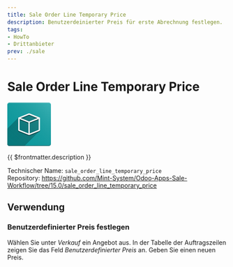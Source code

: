 ```yaml
---
title: Sale Order Line Temporary Price
description: Benutzerdeinierter Preis für erste Abrechnung festlegen.
tags:
- HowTo
- Drittanbieter
prev: ./sale
---
```

# Sale Order Line Temporary Price
![icon_oms_box](attachments/icon_oms_box.png)

{{ $frontmatter.description }}

Technischer Name: `sale_order_line_temporary_price`\
Repository: <https://github.com/Mint-System/Odoo-Apps-Sale-Workflow/tree/15.0/sale_order_line_temporary_price>

## Verwendung

### Benutzerdefinierter Preis festlegen

Wählen Sie unter *Verkauf* ein Angebot aus. In der Tabelle der Auftragszeilen zeigen Sie das Feld *Benutzerdefinierter Preis* an. Geben Sie einen neuen Preis.
